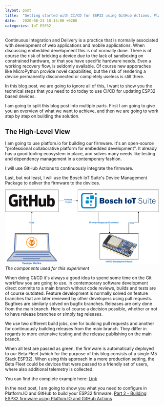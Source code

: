 ```yaml
---
layout: post
title:  "Getting started with CI/CD for ESP32 using GitHub Actions, Platform.IO and Bosch IoT Suite"
date:   2020-08-23 10:13:00 +0200
categories: IoT ESP32
---
```


Continuous Integration and Delivery is a practice that is normally associated with development of web applications and mobile applications. When discussing embedded development this is not normally done. There is of course the risk of bricking a device due to the lack of sandboxing on constrained hardware, or that you have specific hardware needs. Even a working recovery flow, is seldomly available.
Of course new apporaches like MicroPython provide novel capabilities, but the risk of rendering a device permanently disconnected or completely useless is still there.

In this blog post, we are going to ignore all of this, I want to show you the technical steps that you need to do today to use CI/CD for updating ESP32 based devices.

I am going to split this blog post into multiple parts. First I am going to give you an overview of what we want to achieve, and then we are going to work step by step on building the solution.

## The High-Level View
I am going to use platfom.io for building our firmware. It's an open-source "professional collaborative platform for embedded development". It already has a good tooling ecosystem in place, and solves many needs like testing and dependency management in a contemporary fashion.

I will use GitHub Actions to continuously integrate the firmware.

Last, but not least, I will use the Bosch IoT Suite's Device Management Package to deliver the firmware to the devices.

![](../assets/BlogpostDiagram.png)
*The components used for this experiment*

When doing CI/CD it's always a good idea to spend some time on the Git workflow you are going to use. In contemporary software development direct commits to a main branch without code reviews, builds and tests are of course outdated. Feature development is normally solved on feature branches that are later reviewed by other developers using pull requests. Bugfixes are similarly solved on bugfix branches. Releases are only done from the main branch. Here is of course a decision possible, whether or not to have release branches or simply tag releases.

We use two different build jobs, one for building pull requests and another for continuously building releases from the main branch. They differ in regards to more extensive testing and the release publishing on the main branch.

When all test are passed as green, the firmware is automatically deployed to our Beta Fleet (which for the purpose of this blog consists of a single M5 Stack ESP32). When using this approach in a more production setting, the Beta Fleet could be devices that were passed to a friendly set of users, where also additional telemetry is collected.

You can find the complete example here: [Link][Sources]

In the next post, I am going to show you what you need to configure in Platform.IO and GitHub to build your ESP32 firmware. [Part 2 - Building ESP32 firmware using Platfom.IO and GitHub Actions][Part 2]

[Sources]: https://github.com/cgrotz/esp32-platformio-example
[Part 2]: /2020-08-24-esp32_ci_cd_part2
[Part 3]: /2020-08-25-esp32_ci_cd_part3
[Part 4]: /2020-08-26-esp32_ci_cd_part4
[Part 5]: /2020-08-31-esp32_ci_cd_part5
